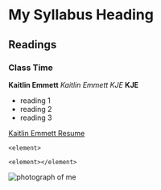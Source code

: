 # My Syllabus Heading

## Readings

### Class Time

**Kaitlin Emmett** *Kaitlin Emmett* _KJE_ __KJE__

- reading 1  
- reading 2  
- reading 3  

  
[Kaitlin Emmett Resume](https://kaitlinresume.com)

`<element>`

````
<element></element>
````

![photograph of me](https://pbs.twimg.com/profile_images/1128325455411597313/yK1UMaUa_400x400.jpg "image taken from Twitter profile picture")



